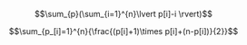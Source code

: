 $$\sum_{p}(\sum_{i=1}^{n}\lvert p[i]-i \rvert)$$

$$\sum_{p_[i]=1}^{n}{\frac{(p[i]+1)\times p[i]+(n-p[i])}{2}}$$